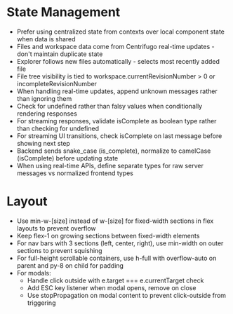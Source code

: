 # State Management

- Prefer using centralized state from contexts over local component state when data is shared
- Files and workspace data come from Centrifugo real-time updates - don't maintain duplicate state
- Explorer follows new files automatically - selects most recently added file
- File tree visibility is tied to workspace.currentRevisionNumber > 0 or incompleteRevisionNumber
- When handling real-time updates, append unknown messages rather than ignoring them
- Check for undefined rather than falsy values when conditionally rendering responses
- For streaming responses, validate isComplete as boolean type rather than checking for undefined
- For streaming UI transitions, check isComplete on last message before showing next step
- Backend sends snake_case (is_complete), normalize to camelCase (isComplete) before updating state
- When using real-time APIs, define separate types for raw server messages vs normalized frontend types

# Layout

- Use min-w-[size] instead of w-[size] for fixed-width sections in flex layouts to prevent overflow
- Keep flex-1 on growing sections between fixed-width elements
- For nav bars with 3 sections (left, center, right), use min-width on outer sections to prevent squishing
- For full-height scrollable containers, use h-full with overflow-auto on parent and py-8 on child for padding
- For modals:
  - Handle click outside with e.target === e.currentTarget check
  - Add ESC key listener when modal opens, remove on close
  - Use stopPropagation on modal content to prevent click-outside from triggering

